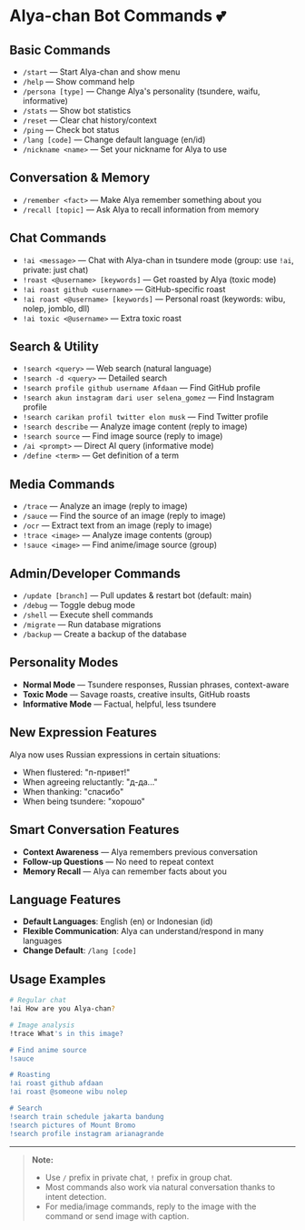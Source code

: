 # Alya-chan Bot Commands 💕

## Basic Commands

- `/start` — Start Alya-chan and show menu
- `/help` — Show command help
- `/persona [type]` — Change Alya's personality (tsundere, waifu, informative)
- `/stats` — Show bot statistics
- `/reset` — Clear chat history/context
- `/ping` — Check bot status
- `/lang [code]` — Change default language (en/id)
- `/nickname <name>` — Set your nickname for Alya to use

## Conversation & Memory

- `/remember <fact>` — Make Alya remember something about you
- `/recall [topic]` — Ask Alya to recall information from memory

## Chat Commands

- `!ai <message>` — Chat with Alya-chan in tsundere mode (group: use `!ai`, private: just chat)
- `!roast <@username> [keywords]` — Get roasted by Alya (toxic mode)
- `!ai roast github <username>` — GitHub-specific roast
- `!ai roast <@username> [keywords]` — Personal roast (keywords: wibu, nolep, jomblo, dll)
- `!ai toxic <@username>` — Extra toxic roast

## Search & Utility

- `!search <query>` — Web search (natural language)
- `!search -d <query>` — Detailed search
- `!search profile github username Afdaan` — Find GitHub profile
- `!search akun instagram dari user selena_gomez` — Find Instagram profile
- `!search carikan profil twitter elon musk` — Find Twitter profile
- `!search describe` — Analyze image content (reply to image)
- `!search source` — Find image source (reply to image)
- `/ai <prompt>` — Direct AI query (informative mode)
- `/define <term>` — Get definition of a term

## Media Commands

- `/trace` — Analyze an image (reply to image)
- `/sauce` — Find the source of an image (reply to image)
- `/ocr` — Extract text from an image (reply to image)
- `!trace <image>` — Analyze image contents (group)
- `!sauce <image>` — Find anime/image source (group)

## Admin/Developer Commands

- `/update [branch]` — Pull updates & restart bot (default: main)
- `/debug` — Toggle debug mode
- `/shell` — Execute shell commands
- `/migrate` — Run database migrations
- `/backup` — Create a backup of the database

## Personality Modes

- **Normal Mode** — Tsundere responses, Russian phrases, context-aware
- **Toxic Mode** — Savage roasts, creative insults, GitHub roasts
- **Informative Mode** — Factual, helpful, less tsundere

## New Expression Features

Alya now uses Russian expressions in certain situations:
- When flustered: "п-привет!"
- When agreeing reluctantly: "д-да..."
- When thanking: "спасибо"
- When being tsundere: "хорошо"

## Smart Conversation Features

- **Context Awareness** — Alya remembers previous conversation
- **Follow-up Questions** — No need to repeat context
- **Memory Recall** — Alya can remember facts about you

## Language Features

- **Default Languages**: English (en) or Indonesian (id)
- **Flexible Communication**: Alya can understand/respond in many languages
- **Change Default**: `/lang [code]`

## Usage Examples

```bash
# Regular chat
!ai How are you Alya-chan?

# Image analysis
!trace What's in this image?

# Find anime source
!sauce

# Roasting
!ai roast github afdaan
!ai roast @someone wibu nolep

# Search
!search train schedule jakarta bandung
!search pictures of Mount Bromo
!search profile instagram arianagrande
```

---

> **Note:**  
> - Use `/` prefix in private chat, `!` prefix in group chat.  
> - Most commands also work via natural conversation thanks to intent detection.
> - For media/image commands, reply to the image with the command or send image with caption.

